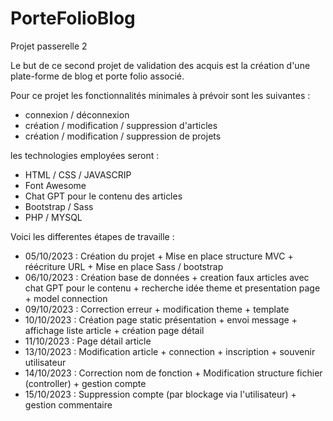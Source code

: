# PorteFolioBlog
Projet passerelle 2

Le but de ce second projet de validation des acquis est la création d'une plate-forme de blog et porte folio associé.

Pour ce projet les fonctionnalités minimales à prévoir sont les suivantes :

- connexion / déconnexion 
- création / modification / suppression d'articles 
- création / modification / suppression de projets 

les technologies employées seront : 

- HTML / CSS / JAVASCRIP
- Font Awesome
- Chat GPT pour le contenu des articles 
- Bootstrap / Sass
- PHP / MYSQL


Voici les differentes étapes de travaille :

- 05/10/2023 : Création du projet + Mise en place structure MVC + réécriture URL + Mise en place Sass / bootstrap
- 06/10/2023 : Création base de données + creation faux articles avec chat GPT pour le contenu + recherche idée theme et presentation page + model connection
- 09/10/2023 : Correction erreur + modification theme + template
- 10/10/2023 : Création page static présentation + envoi message + affichage liste article + création page détail
- 11/10/2023 : Page détail article
- 13/10/2023 : Modification article + connection + inscription + souvenir utilisateur 
- 14/10/2023 : Correction nom de fonction + Modification structure fichier (controller) + gestion compte 
- 15/10/2023 : Suppression compte (par blockage via l'utilisateur) + gestion commentaire